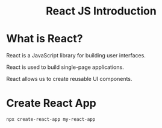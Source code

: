 <div align="center">
  <h1>React JS Introduction</h1>
</div>

# What is React?

React is a JavaScript library for building user interfaces.

React is used to build single-page applications.

React allows us to create reusable UI components.

# Create React App

`npx create-react-app my-react-app`
